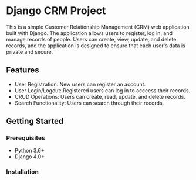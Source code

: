 # Django CRM Project
This is a simple Customer Relationship Management (CRM) web application built with Django. The application allows users to register, log in, and manage records of people. Users can create, view, update, and delete records, and the application is designed to ensure that each user's data is private and secure.

## Features
* User Registration: New users can register an account.
* User Login/Logout: Registered users can log in to acccess their records.
* CRUD Operations: Users can create, read, update, and delete records.
* Search Functionality: Users can search through their records.

## Getting Started
### Prerequisites
* Python 3.6+
* Django 4.0+

### Installation
